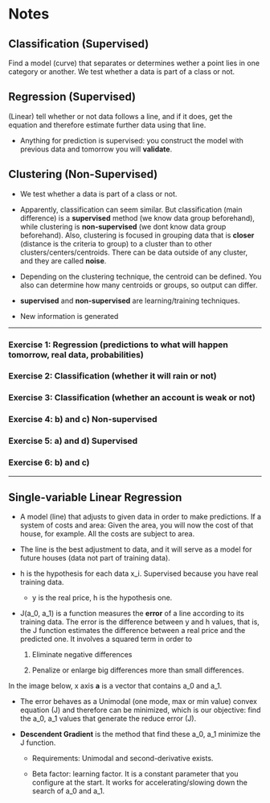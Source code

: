 # Notes

## Classification (Supervised)

Find a model (curve) that separates or determines wether a point lies in one category or another. We test whether a data is part of a class or not.

## Regression (Supervised)

(Linear) tell whether or not data follows a line, and if it does, get the equation and therefore estimate further data using that line.

- Anything for prediction is supervised: you construct the model with previous data and tomorrow you will **validate**.

## Clustering (Non-Supervised)

- We test whether a data is part of a class or not. 

- Apparently, classification can seem  similar. But classification (main difference) is a **supervised** method (we know data group beforehand), while clustering is **non-supervised** (we dont know data group beforehand). Also, clustering is focused in grouping data that is **closer** (distance is the criteria to group) to a cluster than to other clusters/centers/centroids. There can be data outside of any cluster, and they are called **noise**.

- Depending on the clustering technique, the centroid can be defined. You also can determine how many centroids or groups, so output can differ.

- **supervised** and **non-supervised** are learning/training techniques.

- New information is generated

----

### Exercise 1: Regression (predictions to what will happen tomorrow, real data, probabilities)

### Exercise 2: Classification (whether it will rain or not)

### Exercise 3: Classification (whether an account is weak or not)

### Exercise 4: b) and c) Non-supervised

### Exercise 5: a) and d) Supervised

### Exercise 6: b) and c)

----

## Single-variable Linear Regression

- A model (line) that adjusts to given data in order to make predictions. If a system of costs and area: Given the area, you will now the cost of that house, for example. All the costs are subject to area.



- The line is the best adjustment to data, and it will serve as a model for future houses (data not part of training data).

- h is the hypothesis for each data x_i. Supervised because you have real training data.

    - y is the real price, h is the hypothesis one.



- J(a_0, a_1) is a function measures the **error** of a line according to its training data. The error is the difference between y and h values, that is, the J function estimates the difference between a real price and the predicted one. It involves a squared term in order to

    1. Eliminate negative differences

    2. Penalize or enlarge big differences more than small differences.

In the image below, x axis **a** is a vector that contains a_0 and a_1.



- The error behaves as a Unimodal (one mode, max or min value) convex equation (J) and therefore can be minimized, which is our objective: find the a_0, a_1 values that generate the reduce error (J).

- **Descendent Gradient** is the method that find these a_0, a_1 minimize the J function.

    - Requirements: Unimodal and second-derivative exists.

    - Beta factor: learning factor. It is a constant parameter that you configure at the start. It works for accelerating/slowing down the search of a_0 and a_1.

